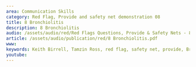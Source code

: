 ```yaml
---
area: Communication Skills
category: Red Flag, Provide and safety net demonstration 08
title: 8 Bronchiolitis
description: 8 Bronchiolitis
audio: /assets/audio/red/Red Flags Questions, Provide & Safety Nets - 8 Bronchiolitis - MQ.mp3
article: /assets/audio/publication/red/8 Bronchiolitis.pdf
www: 
keywords: Keith Birrell, Tamzin Ross, red flag, safety net, provide, Bronchiolitis
youtube: 
--- 
```

